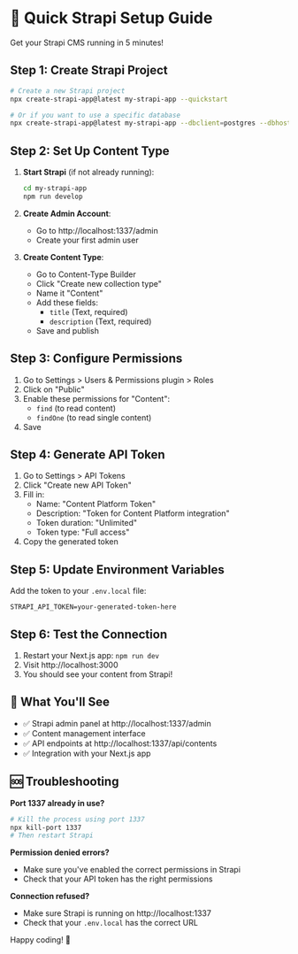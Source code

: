 # 🚀 Quick Strapi Setup Guide

Get your Strapi CMS running in 5 minutes!

## Step 1: Create Strapi Project

```bash
# Create a new Strapi project
npx create-strapi-app@latest my-strapi-app --quickstart

# Or if you want to use a specific database
npx create-strapi-app@latest my-strapi-app --dbclient=postgres --dbhost=localhost --dbport=5432 --dbname=strapi --dbusername=postgres --dbpassword=password
```

## Step 2: Set Up Content Type

1. **Start Strapi** (if not already running):

   ```bash
   cd my-strapi-app
   npm run develop
   ```

2. **Create Admin Account**:

   - Go to http://localhost:1337/admin
   - Create your first admin user

3. **Create Content Type**:
   - Go to Content-Type Builder
   - Click "Create new collection type"
   - Name it "Content"
   - Add these fields:
     - `title` (Text, required)
     - `description` (Text, required)
   - Save and publish

## Step 3: Configure Permissions

1. Go to Settings > Users & Permissions plugin > Roles
2. Click on "Public"
3. Enable these permissions for "Content":
   - `find` (to read content)
   - `findOne` (to read single content)
4. Save

## Step 4: Generate API Token

1. Go to Settings > API Tokens
2. Click "Create new API Token"
3. Fill in:
   - Name: "Content Platform Token"
   - Description: "Token for Content Platform integration"
   - Token duration: "Unlimited"
   - Token type: "Full access"
4. Copy the generated token

## Step 5: Update Environment Variables

Add the token to your `.env.local` file:

```env
STRAPI_API_TOKEN=your-generated-token-here
```

## Step 6: Test the Connection

1. Restart your Next.js app: `npm run dev`
2. Visit http://localhost:3000
3. You should see your content from Strapi!

## 🎯 What You'll See

- ✅ Strapi admin panel at http://localhost:1337/admin
- ✅ Content management interface
- ✅ API endpoints at http://localhost:1337/api/contents
- ✅ Integration with your Next.js app

## 🆘 Troubleshooting

**Port 1337 already in use?**

```bash
# Kill the process using port 1337
npx kill-port 1337
# Then restart Strapi
```

**Permission denied errors?**

- Make sure you've enabled the correct permissions in Strapi
- Check that your API token has the right permissions

**Connection refused?**

- Make sure Strapi is running on http://localhost:1337
- Check that your `.env.local` has the correct URL

Happy coding! 🎉
